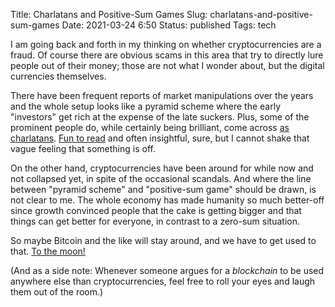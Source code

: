 Title: Charlatans and Positive-Sum Games
Slug: charlatans-and-positive-sum-games
Date: 2021-03-24 6:50
Status: published
Tags: tech

I am going back and forth in my thinking on whether cryptocurrencies are a fraud.
Of course there are obvious scams in this area that try to directly lure people out of their money; those
are not what I wonder about, but the digital currencies themselves.

There have been frequent reports of market manipulations over the years and the whole setup
looks like a pyramid scheme where the early "investors" get rich at the expense of the late suckers.
Plus, some of the prominent people do, while certainly being brilliant, come across 
[as charlatans](https://blog.fefe.de/?ts=9eb272d4). [Fun to read](https://twitter.com/VitalikButerin)
and often insightful, sure, but I cannot shake that vague feeling that something is off.

On the other hand, cryptocurrencies have been around for while now and not collapsed yet, in spite of the
occasional scandals. And where the line between "pyramid scheme" and "positive-sum game" should be drawn,
is not clear to me. The whole economy has made humanity so much better-off since growth convinced people
that the cake is getting bigger and that things can get better for everyone, in contrast to a zero-sum
situation.

So maybe Bitcoin and the like will stay around, and we have to get used
to that. [To the moon!](https://finance.yahoo.com/news/doge-moon-mark-cuban-says-053210032.html)

(And as a side note: Whenever someone argues for a _blockchain_ to be used anywhere else than cryptocurrencies,
feel free to roll your eyes and laugh them out of the room.)
